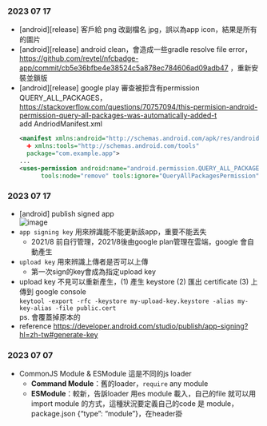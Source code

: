 ### 2023 07 17
- [android][release] 客戶給 png 改副檔名 jpg，誤以為app icon，結果是所有的圖片
- [android][release] android clean，會造成一些gradle resolve file error，https://github.com/revtel/nfcbadge-app/commit/cb5e36bfbe4e38524c5a878ec784606ad09adb47 ，重新安裝並鎖版  
- [android][release] google play 審查被拒含有permission QUERY_ALL_PACKAGES，https://stackoverflow.com/questions/70757094/this-permision-android-permission-query-all-packages-was-automatically-added-t  
  add AndriodManifest.xml  
  ```xml
  <manifest xmlns:android="http://schemas.android.com/apk/res/android"
    ➕ xmlns:tools="http://schemas.android.com/tools"
    package="com.example.app">
  ...
  <uses-permission android:name="android.permission.QUERY_ALL_PACKAGES"
        tools:node="remove" tools:ignore="QueryAllPackagesPermission" />
  ```

### 2023 07 17
- [android] publish signed app  
  ![image](https://github.com/U1320100568/note/assets/35591116/4be795bd-1584-4b29-b9f7-c577534638dd)
- `app signing key` 用來辨識能不能更新該app，重要不能丟失
  - 2021/8 前自行管理，2021/8後由google plan管理在雲端，google 會自動產生
- `upload key` 用來辨識上傳者是否可以上傳
  - 第一次sign的key會成為指定upload key
- upload key 不見可以重新產生，(1) 產生 keystore (2) 匯出 certificate (3) 上傳到 google console  
  `keytool -export -rfc -keystore my-upload-key.keystore -alias my-key-alias -file public.cert`    
  ps. 會覆蓋掉原本的
- reference https://developer.android.com/studio/publish/app-signing?hl=zh-tw#generate-key


### 2023 07 07 
- CommonJS Module & ESModule
  這是不同的js loader
  - **Command Module**：舊的loader，`require` any module
  - **ESModule**：較新，告訴loader 用es module 載入，自己的file 就可以用import module 的方式，這種狀況要定義自己的code 是 module，package.json {“type”: “module”}，在header掛 <script type=“module”/> 是一樣意思


### 2023 07 03
- node 16  `Cannot use import statement outside a module` > 可在 script folder 加上 `package.json` `{ "type": "module" }`
- execa 要用 import `require is not defined in ES module scope`
- execa.command 不能用的，直接用這個最簡單
  ```
  import {$} from "execa"
  const $$ = $({stdio: "inherit});
  $$`command here`
  ```
- 不能直接 require local json ` TypeError [ERR_UNKNOWN_FILE_EXTENSION]: Unknown file extension ".json"`，可以下列方式解決
  ```
  import { createRequire } from 'module';
  const require = createRequire(import.meta.url);
  const exemple = require('./data/exemple.json');
  ```
  

### 2023 06 21
- [infra] 近幾年可以`Lambda`(serverless) + `api gateway`(持續連線) 實作websocket，lambda 不用也無法處理connection  
  Ec2可以持續連線，但是一台機器無法handle 大量運算，如果5000同時搶購  
  - 為什麼使用`redis db`？  
  Websocket.io 本來連線是在global state (memory)，但如果scaling 開啟第二台 websocket，狀態無法共用，這時候就可以存到db，websocket official 使用 Redis  
  可以更快速地存取，相對redis 比較缺少其他優勢，但比較快 ，常被用來快取。  
- [d3] scale interpolation: 整張圖的大小；data 怎麼對到整個圖的座標；座標軸怎麼畫
- [d3] data 怎麼畫在dom 上
```js
function d3Test2() {
  // HTML: <section class='d3-test2'></section>
  let margin = {
    top: 30,
    bottom: 30,
    left: 30,
    right: 30
  };
  let width = 400;
  let height = 300;
  const svg = d3
    .select("section.d3-test2")
    .append("svg")
    .attr("width", width)
    .attr("height", height);

  const data = d3.range(100).map((d) => ({
    x: d * 20,
    y: 100 + Math.sin(d) * 20
  }));

  svg
    .append("g")
    .attr("class", "my-circles")
    .selectAll("circle")
    .data(data)
    .join("circle")
    .attr("cx", (d) => d.x)
    .attr("cy", (d) => d.y)
    .attr("r", (d) => 5);

  const root = document.querySelector("section.d3-test2");
  if (root.firstChild) {
    root.firstChild.remove();
  }

  root.appendChild(svg.node());
}
```

### 2023 06 14
- [js] nullish `??` 判斷是否為 null undefined
```
(1) undefined ?? "123" = "123"
(2) null ?? "123" = "123"
(3) 0 ?? 22 = 0
(4) "" ?? "123" = "" 
```
- [react] StrictMode 會 run twice，會造成clean up function 被觸發


### 2023 05 31
- [aws] domain SSL certificate: ACM服務
- [aws] 單獨測試AWS 推波 SNS > platform application (APP + apple or android) > endpoint(device token) > push msg > custom payload   
  (跟notification service 沒有關係)  
  Payload: `notification`（google sdk 自己推，這個不會通知到app） or `data`（由app 自己刻制，app 的背景程式會聽到） 選一個  

### 2023 05 24
- [git] 找到某關鍵字的 log history `git log --grep="notification"`

### 2023 05 12
- [js] link script 參數 `async`, `defer` https://html.spec.whatwg.org/multipage/scripting.html  (參考示意圖)
  - 預設是暫停html parser，執行script
  - `async` 和html parser 同時載入，但是會暫停執行
  - `defer` 和html parser 同時載入，但是在html 處理完，才會執行
- [css] 自己置中（有點trick）  
  ```css
  width: min(720px, 100% - 40px);
  margin-inline: auto;
  ```

### 2023 05 05
- [git] 要捨棄已經上傳到local commit = 還原成 remote 的 branch
  ```
  git fetch origin
  git reset --hard origin/master
  ```
- [react native] React Native upgraded 版本升級 Helper https://react-native-community.github.io/upgrade-helper/
  看完diff後，手動patch
  
### 2023 03 22
- Unresolved symbol error & Duplicated symbol error  
  
  Static library (build time resolve)  
  Dynamic library (run time resolve)  
  
  - Compile (like babel)  
  編譯成一個一個黨(OBJ)  
  - Link (like webpack)  
  把編譯完的的黨都打包起來   
  
  如果在link stage 發生在OBJ檔找不到某個symbol ，就會發生 unresolved symbol error  
  如果在link stage 發生兩個一樣symbol ，就會發生 duplicated symbol error  

  在Gatsby onWebpackConfig 導入node build-in library 就是類似 Link 的動作  

### 2023 03 09
- [js] console warn `mini-css-extract-plugin]Conflicting order ` > how to ignore? https://stackoverflow.com/questions/63124432/how-do-i-configure-mini-css-extract-plugin-in-gatsby
- [js] console warn html attribute aria-* 不用寫成 camel case，如果寫成camel會有warning


### 2023 02 23
- [bash] find path --name "xxx" 這個檔名是 excatly 可以搭配 `*`
- [bash] grep -rn pattern path 
- [js] 金錢 formating `nunmber.toLocaleString('en-US', 'currency');`

### 2023 01 11
- markdown collapse
```md
<details>
  <summary>收合部分</summary>

  要隱藏的部分
</details>
```
